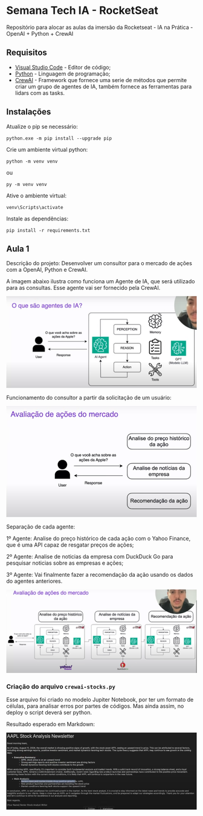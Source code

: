 # Semana Tech IA - RocketSeat

Repositório para alocar as aulas da imersão da Rocketseat - IA na Prática - OpenAI + Python + CrewAI

## Requisitos

- [Visual Studio Code](https://code.visualstudio.com/) - Editor de código;
- [Python](https://www.python.org/downloads/) - Linguagem de programação;
- [CrewAI](https://www.crewai.com/) - Framework que fornece uma serie de métodos que permite criar um grupo de agentes de IA, também fornece as ferramentas para lidars com as tasks.

## Instalações

Atualize o pip se necessário:

```shell
python.exe -m pip install --upgrade pip
```

Crie um ambiente virtual python:

```shell
python -m venv venv
```

ou

```shell
py -m venv venv
```

Ative o ambiente virtual:

```shell
venv\Scripts\activate
```

Instale as dependências:

```shell
pip install -r requirements.txt
```

## Aula 1

Descrição do projeto: Desenvolver um consultor para o mercado de ações com a OpenAI, Python e CrewAI.

A imagem abaixo ilustra como funciona um Agente de IA, que será utilizado para as consultas. Esse agente vai ser fornecido pela CrewAI.

![Agente de IA](img/print_01.png)

Funcionamento do consultor a partir da solicitação de um usuário:

![Funcionamento Agentes](img/print_02.png)

Separação de cada agente:

1º Agente: Analise do preço histórico de cada ação com o Yahoo Finance, que é uma API capaz de resgatar preços de ações;

2º Agente: Analise de noticias da empresa com DuckDuck Go para pesquisar noticias sobre as empresas e ações;

3º Agente: Vai finalmente fazer a recomendação da ação usando os dados do agentes anteriores.

![Agente Final](img/print_03.png)

### Criação do arquivo `crewai-stocks.py`

Esse arquivo foi criado no modelo Jupiter Notebook, por ter um formato de células, para analisar erros por partes de códigos. Mas ainda assim, no deploy o script deverá ser python.

Resultado esperado em Markdown:

![Resultado esperado](img/print_04.png)

